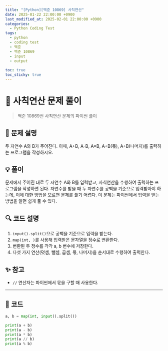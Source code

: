 ```yaml
---
title: "[Python][백준 10869] 사칙연산"
date: 2025-01-22 22:00:00 +0900
last_modified_at: 2025-02-01 22:00:00 +0900
categories:
  - Python Coding Test
tags:
  - python
  - coding test
  - 백준
  - 백준 10869
  - input
  - output
    
toc: true
toc_sticky: true
---
```


# 🧮 사칙연산 문제 풀이

> 백준 10869번 사칙연산 문제의 파이썬 풀이

## 📝 문제 설명

두 자연수 A와 B가 주어진다. 이때, A+B, A-B, A×B, A÷B(몫), A÷B(나머지)를 출력하는 프로그램을 작성하시오.

## 💡 풀이

문제에서 주어진 대로 두 자연수 A와 B를 입력받고, 사칙연산을 수행하여 출력하는 프로그램을 작성하면 된다. 자연수를 받을 때 두 자연수를 공백을 기준으로 입력받아야 하는데, 이에 대한 방법을 모르면 문제를 풀기 어렵다. 이 문제는 파이썬에서 입력을 받는 방법을 알면 쉽게 풀 수 있다.

## 🔍 코드 설명

1. `input().split()`으로 공백을 기준으로 입력을 받는다.
2. `map(int, )`를 사용해 입력받은 문자열을 정수로 변환한다.
3. 변환된 두 정수를 각각 a, b 변수에 저장한다.
4. 다섯 가지 연산(덧셈, 뺄셈, 곱셈, 몫, 나머지)을 순서대로 수행하여 출력한다.

## ✨ 참고

- `//` 연산자는 파이썬에서 몫을 구할 때 사용한다.

---

## 📝 코드

```python
a, b = map(int, input().split())

print(a + b)
print(a - b)
print(a * b)
print(a // b)
print(a % b)
```
